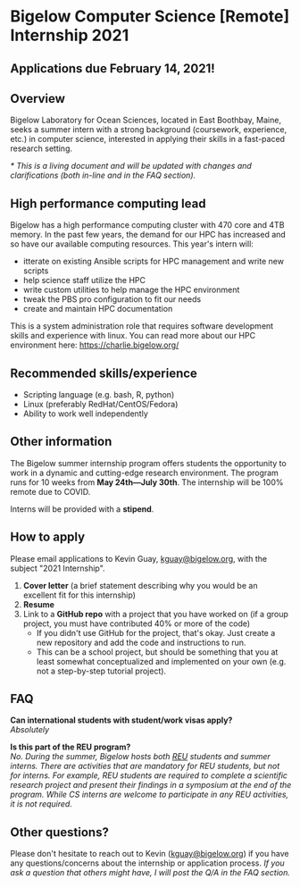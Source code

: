 # Bigelow Computer Science [Remote] Internship 2021

## Applications due February 14, 2021!

## Overview
Bigelow Laboratory for Ocean Sciences, located in East Boothbay, Maine, seeks a summer intern with a strong background (coursework, experience, etc.) in computer science, interested in applying their skills in a fast-paced research setting.

*\* This is a living document and will be updated with changes and clarifications (both in-line and in the FAQ section).*

## High performance computing lead
Bigelow has a high performance computing cluster with 470 core and 4TB memory. In the past few years, the demand for our HPC has increased and so have our available computing resources. This year's intern will:
- itterate on existing Ansible scripts for HPC management and write new scripts
- help science staff utilize the HPC
- write custom utilities to help manage the HPC environment
- tweak the PBS pro configuration to fit our needs
- create and maintain HPC documentation

This is a system administration role that requires software development skills and experience with linux. You can read more about our HPC environment here: https://charlie.bigelow.org/

## Recommended skills/experience
- Scripting language (e.g. bash, R, python)
- Linux (preferably RedHat/CentOS/Fedora)
- Ability to work well independently

## Other information
The Bigelow summer internship program offers students the opportunity to work in a dynamic and cutting-edge research environment. The program runs for 10 weeks from **May 24th—July 30th**. The internship will be 100% remote due to COVID.

Interns will be provided with a **stipend**. 

## How to apply

Please email applications to Kevin Guay, kguay@bigelow.org, with the subject "2021 Internship".

1. **Cover letter** (a brief statement describing why you would be an excellent fit for this internship)
2. **Resume**
3. Link to a **GitHub repo** with a project that you have worked on (if a group project, you must have contributed 40% or more of the code)
	- If you didn't use GitHub for the project, that's okay. Just create a new repository and add the code and instructions to run.
    - This can be a school project, but should be something that you at least somewhat conceptualized and implemented on your own (e.g. not a step-by-step tutorial project).

## FAQ
**Can international students with student/work visas apply?**  
*Absolutely*

**Is this part of the REU program?**  
*No. During the summer, Bigelow hosts both [REU](https://www.bigelow.org/education/reu/) students and summer interns. There are activities that are mandatory for REU students, but not for interns. For example, REU students are required to complete a scientific research project and present their findings in a symposium at the end of the program. While CS interns are welcome to participate in any REU activities, it is not required.*

## Other questions?
Please don't hesitate to reach out to Kevin (kguay@bigelow.org) if you have any questions/concerns about the internship or application process. *If you ask a question that others might have, I will post the Q/A in the FAQ section.*
